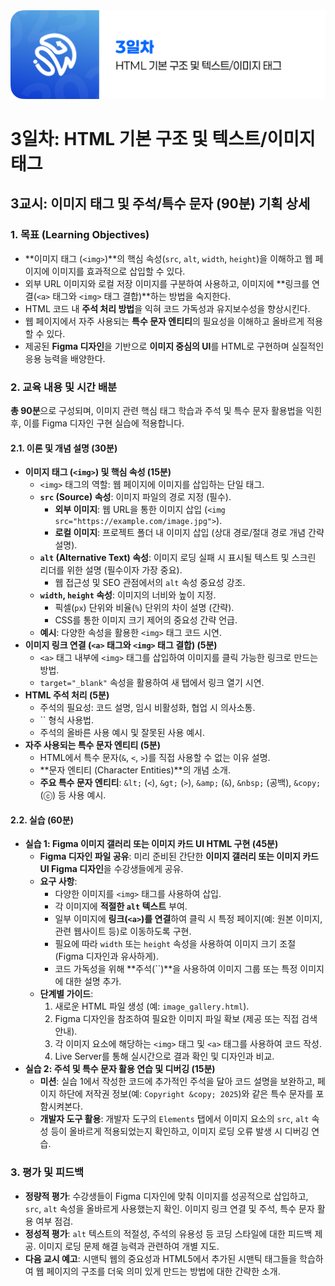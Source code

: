 <img src="./header.png" />

# 3일차: HTML 기본 구조 및 텍스트/이미지 태그

## 3교시: 이미지 태그 및 주석/특수 문자 (90분) 기획 상세

### 1. 목표 (Learning Objectives)

- **이미지 태그 (`<img>`)**의 핵심 속성(`src`, `alt`, `width`, `height`)을 이해하고 웹 페이지에 이미지를 효과적으로 삽입할 수 있다.
- 외부 URL 이미지와 로컬 저장 이미지를 구분하여 사용하고, 이미지에 **링크를 연결(`<a>` 태그와 `<img>` 태그 결합)**하는 방법을 숙지한다.
- HTML 코드 내 **주석 처리 방법**을 익혀 코드 가독성과 유지보수성을 향상시킨다.
- 웹 페이지에서 자주 사용되는 **특수 문자 엔티티**의 필요성을 이해하고 올바르게 적용할 수 있다.
- 제공된 **Figma 디자인**을 기반으로 **이미지 중심의 UI**를 HTML로 구현하며 실질적인 응용 능력을 배양한다.

### 2. 교육 내용 및 시간 배분

**총 90분**으로 구성되며, 이미지 관련 핵심 태그 학습과 주석 및 특수 문자 활용법을 익힌 후, 이를 Figma 디자인 구현 실습에 적용합니다.

#### 2.1. 이론 및 개념 설명 (30분)

- **이미지 태그 (`<img>`) 및 핵심 속성 (15분)**
  - `<img>` 태그의 역할: 웹 페이지에 이미지를 삽입하는 단일 태그.
  - **`src` (Source) 속성**: 이미지 파일의 경로 지정 (필수).
    - **외부 이미지**: 웹 URL을 통한 이미지 삽입 (`<img src="https://example.com/image.jpg">`).
    - **로컬 이미지**: 프로젝트 폴더 내 이미지 삽입 (상대 경로/절대 경로 개념 간략 설명).
  - **`alt` (Alternative Text) 속성**: 이미지 로딩 실패 시 표시될 텍스트 및 스크린 리더를 위한 설명 (필수이자 가장 중요).
    - 웹 접근성 및 SEO 관점에서의 `alt` 속성 중요성 강조.
  - **`width`, `height` 속성**: 이미지의 너비와 높이 지정.
    - 픽셀(`px`) 단위와 비율(`%`) 단위의 차이 설명 (간략).
    - CSS를 통한 이미지 크기 제어의 중요성 간략 언급.
  - **예시**: 다양한 속성을 활용한 `<img>` 태그 코드 시연.
- **이미지 링크 연결 (`<a>` 태그와 `<img>` 태그 결합) (5분)**
  - `<a>` 태그 내부에 `<img>` 태그를 삽입하여 이미지를 클릭 가능한 링크로 만드는 방법.
  - `target="_blank"` 속성을 활용하여 새 탭에서 링크 열기 시연.
- **HTML 주석 처리 (5분)**
  - 주석의 필요성: 코드 설명, 임시 비활성화, 협업 시 의사소통.
  - `` 형식 사용법.
  - 주석의 올바른 사용 예시 및 잘못된 사용 예시.
- **자주 사용되는 특수 문자 엔티티 (5분)**
  - HTML에서 특수 문자(`&`, `<`, `>`)를 직접 사용할 수 없는 이유 설명.
  - **문자 엔티티 (Character Entities)**의 개념 소개.
  - **주요 특수 문자 엔티티**: `&lt;` (`<`), `&gt;` (`>`), `&amp;` (`&`), `&nbsp;` (공백), `&copy;` (ⓒ) 등 사용 예시.

#### 2.2. 실습 (60분)

- **실습 1: Figma 이미지 갤러리 또는 이미지 카드 UI HTML 구현 (45분)**
  - **Figma 디자인 파일 공유**: 미리 준비된 간단한 **이미지 갤러리 또는 이미지 카드 UI Figma 디자인**을 수강생들에게 공유.
  - **요구 사항**:
    - 다양한 이미지를 `<img>` 태그를 사용하여 삽입.
    - 각 이미지에 **적절한 `alt` 텍스트** 부여.
    - 일부 이미지에 **링크(`<a>`)를 연결**하여 클릭 시 특정 페이지(예: 원본 이미지, 관련 웹사이트 등)로 이동하도록 구현.
    - 필요에 따라 `width` 또는 `height` 속성을 사용하여 이미지 크기 조절 (Figma 디자인과 유사하게).
    - 코드 가독성을 위해 **주석(``)**을 사용하여 이미지 그룹 또는 특정 이미지에 대한 설명 추가.
  - **단계별 가이드**:
    1.  새로운 HTML 파일 생성 (예: `image_gallery.html`).
    2.  Figma 디자인을 참조하여 필요한 이미지 파일 확보 (제공 또는 직접 검색 안내).
    3.  각 이미지 요소에 해당하는 `<img>` 태그 및 `<a>` 태그를 사용하여 코드 작성.
    4.  Live Server를 통해 실시간으로 결과 확인 및 디자인과 비교.
- **실습 2: 주석 및 특수 문자 활용 연습 및 디버깅 (15분)**
  - **미션**: 실습 1에서 작성한 코드에 추가적인 주석을 달아 코드 설명을 보완하고, 페이지 하단에 저작권 정보(예: `Copyright &copy; 2025`)와 같은 특수 문자를 포함시켜본다.
  - **개발자 도구 활용**: 개발자 도구의 `Elements` 탭에서 이미지 요소의 `src`, `alt` 속성 등이 올바르게 적용되었는지 확인하고, 이미지 로딩 오류 발생 시 디버깅 연습.

### 3. 평가 및 피드백

- **정량적 평가**: 수강생들이 Figma 디자인에 맞춰 이미지를 성공적으로 삽입하고, `src`, `alt` 속성을 올바르게 사용했는지 확인. 이미지 링크 연결 및 주석, 특수 문자 활용 여부 점검.
- **정성적 평가**: `alt` 텍스트의 적절성, 주석의 유용성 등 코딩 스타일에 대한 피드백 제공. 이미지 로딩 문제 해결 능력과 관련하여 개별 지도.
- **다음 교시 예고**: 시맨틱 웹의 중요성과 HTML5에서 추가된 시맨틱 태그들을 학습하여 웹 페이지의 구조를 더욱 의미 있게 만드는 방법에 대한 간략한 소개.
